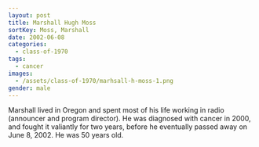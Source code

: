 ```yaml
---
layout: post
title: Marshall Hugh Moss
sortKey: Moss, Marshall
date: 2002-06-08
categories:
  - class-of-1970
tags:
  - cancer
images:
  - /assets/class-of-1970/marhsall-h-moss-1.png
gender: male
---
```


Marshall lived in Oregon and spent most of his life working in radio (announcer and program director). He was diagnosed with cancer in 2000, and fought it valiantly for two years, before he eventually passed away on June 8, 2002. He was 50 years old.
